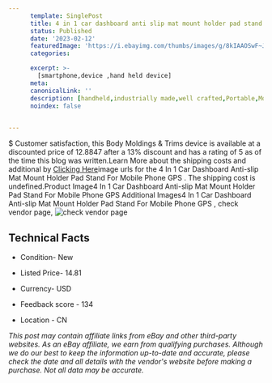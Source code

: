 ```yaml
---
      template: SinglePost
      title: 4 in 1 car dashboard anti slip mat mount holder pad stand for mobile phone gps 
      status: Published
      date: '2023-02-12'
      featuredImage: 'https://i.ebayimg.com/thumbs/images/g/8kIAAOSwF~JiMVfa/s-l225.jpg'
      categories: 

      excerpt: >-
        [smartphone,device ,hand held device]
      meta:
      canonicalLink: ''
      description: [handheld,industrially made,well crafted,Portable,Mobile,Compact,Convenient,Lightweight,Maneuverable,Man-portable,Miniature,Carriable,Hand-held,Light,Holdable,Transportable,Mobile device,Pocket-sized,On-the-go,Wireless,Cordless,Compact size,Convenient size, smartphone,device ,hand held device]
      noindex: false

        
---
```

$
    Customer satisfaction, this Body Moldings & Trims device is available at a discounted price of 12.8847 after a 13% discount and has a rating of 5 as of the time this blog was written.Learn More about the shipping costs and additional by [Clicking Here](https://www.ebay.com/itm/403543698661?fits=Make%3AMercury&hash=item5df5142ce5%3Ag%3A8kIAAOSwF%7EJiMVfa&mkevt=1&mkcid=1&mkrid=711-53200-19255-0&campid=%253CePNCampaignId%253E&customid=%253CreferenceId%253E&toolid=10049)image urls for the 4 In 1 Car Dashboard Anti-slip Mat Mount Holder Pad Stand For Mobile Phone GPS . The shipping cost is undefined.Product Image4 In 1 Car Dashboard Anti-slip Mat Mount Holder Pad Stand For Mobile Phone GPS Additional Images4 In 1 Car Dashboard Anti-slip Mat Mount Holder Pad Stand For Mobile Phone GPS , check vendor page, ![check vendor page](https://origin-galleryplus.ebayimg.com/ws/web/403543698661_2_0_1/225x225.jpg,https://origin-galleryplus.ebayimg.com/ws/web/403543698661_3_0_1/225x225.jpg,https://origin-galleryplus.ebayimg.com/ws/web/403543698661_4_0_1/225x225.jpg,https://origin-galleryplus.ebayimg.com/ws/web/403543698661_5_0_1/225x225.jpg,https://origin-galleryplus.ebayimg.com/ws/web/403543698661_6_0_1/225x225.jpg,https://origin-galleryplus.ebayimg.com/ws/web/403543698661_7_0_1/225x225.jpg,https://origin-galleryplus.ebayimg.com/ws/web/403543698661_8_0_1/225x225.jpg,https://origin-galleryplus.ebayimg.com/ws/web/403543698661_9_0_1/225x225.jpg,https://origin-galleryplus.ebayimg.com/ws/web/403543698661_10_0_1/225x225.jpg,https://origin-galleryplus.ebayimg.com/ws/web/403543698661_11_0_1/225x225.jpg,https://origin-galleryplus.ebayimg.com/ws/web/403543698661_12_0_1/225x225.jpg)
    
    

 ## Technical Facts 



     
      

 - Condition- New 


      

 - Listed Price- 14.81 


      

 - Currency- USD 


      

 - Feedback score - 134 


      

 - Location - CN 


      
      

 *_This post may contain affiliate links from eBay and other third-party websites. As an eBay affiliate, we earn from qualifying purchases. Although we do our best to keep the information up-to-date and accurate, please check the date and all details with the vendor's website before making a purchase. Not all data may be accurate._*



    
    
    
    
    
